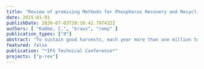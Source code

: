 ```yaml
---
title: "Review of promising Methods for Phosphorus Recovery and Recycling from Wastewater"
date: 2015-01-01
publishDate: 2020-07-03T20:16:42.797432Z
authors: [ "Kabbe, C.", "kraus", "remy" ]
publication_types: ["0"]
abstract: "To sustain good harvests, each year more than one million tonnes of mineral phosphorus have to be imported to the European Union (van Dijk et al., unpublished data), while the potential to recover and recycle this essential resource remains untapped or is just inefficiently used as in the case of sewage sludge, manure and food waste. In recent years various technical solutions have been developed to recover phosphorus providing mineral compounds suitable as raw material for fertiliser production or even as ready-to-use fertiliser. Regarding the implementation of these technologies, operational benefits for plant operators like the water utilities in the case of P recovery from wastewater and/or sewage sludge are the strongest argument for their market penetration. Without the provision of direct operational benefits, implementation needs to be motivated or even enforced by suitable and reliable policies. In order to realise a circular economy, it is important not just to focus on the recovery itself. The recovered materials need to match the requirements and needs of their intended users. Therefore, full value-chain solutions have to be promoted instead of isolated technology-focused approaches. Following our principles of sustainability and resource efficiency, the assessment of innovations must also include their environmental impact. This review provides an overview of recently developed and promising technologies for phosphorus recovery from wastewater and discusses aspects regarding their wide-spread application, along with their limitations. It will focus on recovery and recycling from sewage sludge. Not only the technologies themselves, also the recovered materials and their valorisation options are addressed. Results of the EU FP7 funded project P-REX entitled 'Sustainable sewage sludge management fostering phosphorus recovery and energy efficiency' and other recent initiatives will be included. Since innovation always needs an enabling environment for market penetration, barriers set by the existing legal framework and measures to resolve them will be reviewed. Finally, Goethe's words are true more than ever: 'Knowing is not enough, we must apply! Willing is not enough, we must do!'"
featured: false
publication: "*IFS Technical Conference*"
projects: ["p-rex"]
---
```


